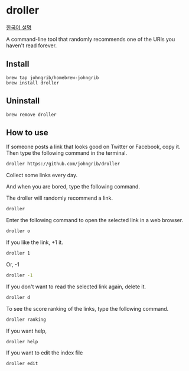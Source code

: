 # droller

[한국어 설명]( README-ko.md )

A command-line tool that randomly recommends one of the URIs you haven't read forever.

## Install

```
brew tap johngrib/homebrew-johngrib
brew install droller
```

## Uninstall

```
brew remove droller
```

## How to use

If someone posts a link that looks good on Twitter or Facebook, copy it. Then type the following command in the terminal.

```sh
droller https://github.com/johngrib/droller
```

Collect some links every day.

And when you are bored, type the following command.

The droller will randomly recommend a link.

```sh
droller
```

Enter the following command to open the selected link in a web browser.

```sh
droller o
```

If you like the link, +1 it.

```sh
droller 1
```

Or, -1

```sh
droller -1
```

If you don't want to read the selected link again, delete it.

```sh
droller d
```

To see the score ranking of the links, type the following command.

```sh
droller ranking
```

If you want help,

```sh
droller help
```

If you want to edit the index file

```sh
droller edit
```
